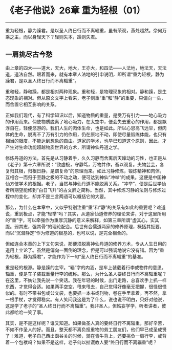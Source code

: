 # 《老子他说》26章 重为轻根（01）

------

重为轻根，静为躁君。是以圣人终日行而不离辎重，虽有荣观，燕处超然。奈何万乘之主，而以身轻天下？轻则失本，躁则失君。

## 一肩挑尽古今愁

由上章的四大——道大，天大，地大，王亦大，和四法——人法地，地法天，天法道，道法自然。跟着而来，就有本章人法地的引申说明，即所谓“重为轻根，静为躁君，是以圣人终日行而不离辎重”。

重和轻，静和躁，都是相对两种现象。重和轻，是物理现象的相对。静和躁，是生态现象的相对。但从原文文字上看来，老子侧重“重”和“静”的重要，只偏向一头，而舍置它相互影响的关系。

正如我们现代，有了科学知识以后，知道物质的重量，是受万有引力——地心吸力的作用而来。倘使物质脱离了地心吸力，在太空中，便会失去重心的作用，都是飘浮自在，轻便悠游的。我们人生的肉体生命，也是如此。所以心思高飞远举，但肉体的生命，脱离不了万有引力的作用，仍在原地不动，即使尽量锻练体能，也只有相当的限度，不能达到想象的自由。道家的学术，也早已知道这个原则，因此，才产生对生命功能超越物质世界的方术，所谓神仙丹道之学。

修炼丹道的方法，首先是从习静着手，久久习静而舍离后天躁动的习性，也正是从《老子》第十六章所说：“致虚极，守静笃，万物并作，吾以观复。夫物芸芸，各复归其根，归根日静，是谓复命”的原理而来。如此习静修炼，锻炼精神和肉体，互相合一而归于至静之极的不动之动，便可达到神仙“冲举”的成果。这便是中国神仙方伎学术的根据。老子，当然与神仙丹道不能脱离关系。“冲举”，便是后世学仙者所期望能修到“白日飞升”的古文辞之简称。当然，其中修炼习静的法则与修炼过程中的变化，却并不是三言两语可以概括它的大要。

那么，为什么在本章中，又似乎特别注重“重”和“静”的关系有如此的重要呢？难道说，重到极点，才能“轻举”吗？其实，从道家仙道修养的理论来讲，对于这里所用的“重”字，可以牵强作为重厚沉静的意义来解释，如第三章所谓“虚其心，实其腹。弱其志，强其骨”的理论配合。后世有合儒道两家的修养原理，概括其扼要，而以“沉潜静定”作为修道的根基的，也可以说，是完全相合的。

但如连合本章的上下文句来说，那便须脱离神仙丹道的修养方术，专从人生日用的道用上立论了。虽然是偏向一面倒的理念，但是可以强调地说它没有错。因为“重为轻根，静为躁君”，才能作为下一句“圣人终日行而不离辎重”的基准。

重是轻的根源。静是躁的主宰。“辎”字的内涵，是车上装载着行李或物件的意思。辎重，便是车子装载重量行李的统称。那么，为什么圣人要终日行而不离辎重呢？在这里，不妨让我先说一个笑话。我在年轻的时候，出门走路，总喜欢手上抓一样东西，才觉得合适。如果两手空空，甩来甩去，自己觉得好像毫无把握，很怪很怪似的。有时不带书包或公文袋，也要抓一本书或刊物，卷在手里拿着。再不然，拿一根手杖，才觉得稳实。有人笑问我这是为了什么，说也说不明白，只好对他说，这是学了老子的“圣人终日行而不离辎重”。我非圣人，但姑妄学学，听者讲者，彼此都哈哈一笑了事。

其实，是不是这样呢？谁又知道。如果做圣人真的要终日行不离辎重，那好辛苦，不如不作圣人的好。而且，整天都不离负担重物的劳工朋友们，他们早已成圣成贤了！难道，老子自己西出函谷关的时候，骑在青牛背上，还要挑负一肩行李，或背着一个包袱吗？如果不是这样，老子何以扯谎教人要“终日行而不离辎重”呢？